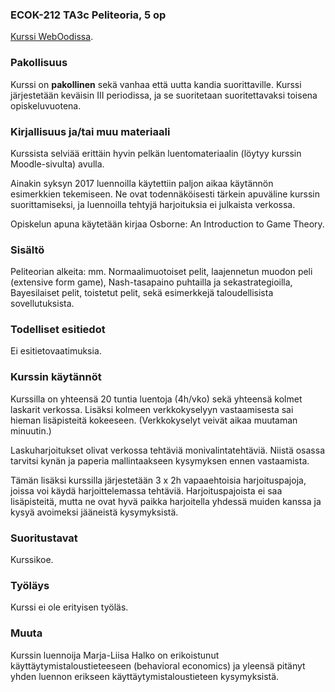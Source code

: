 ### ECOK-212 TA3c Peliteoria, 5 op 

[Kurssi WebOodissa](https://weboodi.helsinki.fi/hy/opintjakstied.jsp?OpinKohd=118845153).

### Pakollisuus

Kurssi on **pakollinen** sekä vanhaa että uutta kandia suorittaville. Kurssi järjestetään keväisin III periodissa, ja se suoritetaan suoritettavaksi toisena opiskeluvuotena.

### Kirjallisuus ja/tai muu materiaali

Kurssista selviää erittäin hyvin pelkän luentomateriaalin (löytyy kurssin Moodle-sivulta) avulla.

Ainakin syksyn 2017 luennoilla käytettiin paljon aikaa käytännön esimerkkien tekemiseen. Ne ovat todennäköisesti tärkein apuväline kurssin suorittamiseksi, ja luennoilla tehtyjä harjoituksia ei julkaista verkossa.

Opiskelun apuna käytetään kirjaa Osborne: An Introduction to Game Theory.

### Sisältö

Peliteorian alkeita: mm. Normaalimuotoiset pelit, laajennetun muodon peli (extensive form game), Nash-tasapaino puhtailla ja sekastrategioilla, Bayesilaiset pelit, toistetut pelit, sekä esimerkkejä taloudellisista sovellutuksista.

### Todelliset esitiedot

Ei esitietovaatimuksia.

### Kurssin käytännöt

Kurssilla on yhteensä 20 tuntia luentoja (4h/vko) sekä yhteensä kolmet laskarit verkossa. Lisäksi kolmeen verkkokyselyyn vastaamisesta sai hieman lisäpisteitä kokeeseen. (Verkkokyselyt veivät aikaa muutaman minuutin.) 

Laskuharjoitukset olivat verkossa tehtäviä monivalintatehtäviä. Niistä osassa tarvitsi kynän ja paperia mallintaakseen kysymyksen ennen vastaamista.

Tämän lisäksi kurssilla järjestetään 3 x 2h vapaaehtoisia harjoituspajoja, joissa voi käydä harjoittelemassa tehtäviä. Harjoituspajoista ei saa lisäpisteitä, mutta ne ovat hyvä paikka harjoitella yhdessä muiden kanssa ja kysyä avoimeksi jääneistä kysymyksistä.

### Suoritustavat

Kurssikoe.

### Työläys

Kurssi ei ole erityisen työläs.

### Muuta

Kurssin luennoija Marja-Liisa Halko on erikoistunut käyttäytymistaloustieteeseen (behavioral economics) ja yleensä pitänyt yhden luennon erikseen käyttäytymistaloustieteen kysymyksistä.